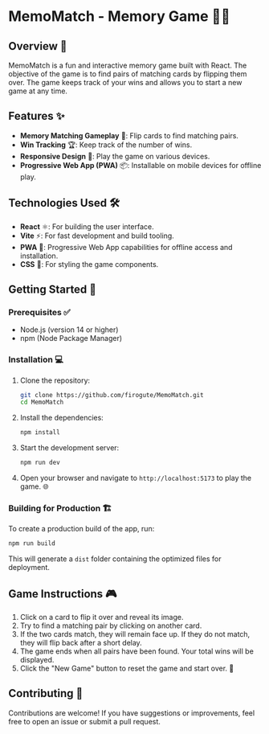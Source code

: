 # MemoMatch - Memory Game 🧠🎴

## Overview 📖

MemoMatch is a fun and interactive memory game built with React. The objective of the game is to find pairs of matching cards by flipping them over. The game keeps track of your wins and allows you to start a new game at any time.

## Features ✨

- **Memory Matching Gameplay** 🎯: Flip cards to find matching pairs.
- **Win Tracking** 🏆: Keep track of the number of wins.
- **Responsive Design** 📱: Play the game on various devices.
- **Progressive Web App (PWA)** 📦: Installable on mobile devices for offline play.

## Technologies Used 🛠️

- **React** ⚛️: For building the user interface.
- **Vite** ⚡: For fast development and build tooling.
- **PWA** 📲: Progressive Web App capabilities for offline access and installation.
- **CSS** 🎨: For styling the game components.

## Getting Started 🚀

### Prerequisites ✅

- Node.js (version 14 or higher)
- npm (Node Package Manager)

### Installation 💻

1. Clone the repository:

   ```bash
   git clone https://github.com/firogute/MemoMatch.git
   cd MemoMatch
   ```

2. Install the dependencies:

   ```bash
   npm install
   ```

3. Start the development server:

   ```bash
   npm run dev
   ```

4. Open your browser and navigate to `http://localhost:5173` to play the game. 🌐

### Building for Production 🏗️

To create a production build of the app, run:

```bash
npm run build
```

This will generate a `dist` folder containing the optimized files for deployment.

## Game Instructions 🎮

1. Click on a card to flip it over and reveal its image.
2. Try to find a matching pair by clicking on another card.
3. If the two cards match, they will remain face up. If they do not match, they will flip back after a short delay.
4. The game ends when all pairs have been found. Your total wins will be displayed.
5. Click the "New Game" button to reset the game and start over. 🔄

## Contributing 🤝

Contributions are welcome! If you have suggestions or improvements, feel free to open an issue or submit a pull request.
